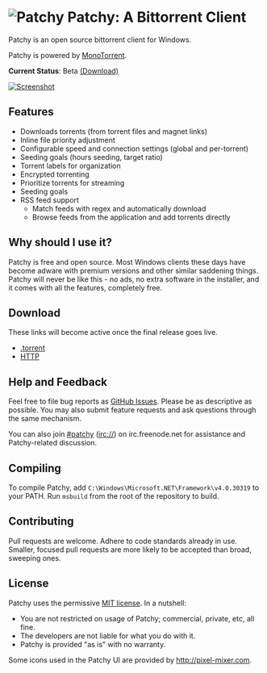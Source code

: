 # ![Patchy](http://i.imgur.com/gbum1O6.png) Patchy: A Bittorrent Client

Patchy is an open source bittorrent client for Windows.

Patchy is powered by [MonoTorrent](https://github.com/mono/monotorrent).

**Current Status**: Beta [(Download)](http://bit.ly/patchy-beta)

[![Screenshot](http://sircmpwn.github.com/Patchy/images/screenshots/1.png)](http://sircmpwn.github.com/Patchy/images/screenshots/1.png "Click to enlarge")

## Features

* Downloads torrents (from torrent files and magnet links)
* Inline file priority adjustment
* Configurable speed and connection settings (global and per-torrent)
* Seeding goals (hours seeding, target ratio)
* Torrent labels for organization
* Encrypted torrenting
* Prioritize torrents for streaming
* Seeding goals
* RSS feed support
  * Match feeds with regex and automatically download
  * Browse feeds from the application and add torrents directly

## Why should I use it?

Patchy is free and open source. Most Windows clients these days have become adware with premium versions
and other similar saddening things. Patchy will never be like this - no ads, no extra software in the
installer, and it comes with all the features, completely free.

## Download

These links will become active once the final release goes live.

* [.torrent](#)
* [HTTP](#)

## Help and Feedback

Feel free to file bug reports as [GitHub Issues](https://github.com/SirCmpwn/Patchy/issues/new). Please be
as descriptive as possible. You may also submit feature requests and ask questions through the same mechanism.

You can also join
[#patchy](http://webchat.freenode.net/?channels=patchy) ([irc://](irc://irc.freenode.net/#patchy))
on irc.freenode.net for assistance and Patchy-related discussion.

## Compiling

To compile Patchy, add `C:\Windows\Microsoft.NET\Framework\v4.0.30319` to your PATH. Run `msbuild` from the
root of the repository to build.

## Contributing

Pull requests are welcome. Adhere to code standards already in use. Smaller, focused pull requests are more
likely to be accepted than broad, sweeping ones.

## License

Patchy uses the permissive [MIT license](http://www.opensource.org/licenses/mit-license.php/). In a nutshell:

* You are not restricted on usage of Patchy; commercial, private, etc, all fine.
* The developers are not liable for what you do with it.
* Patchy is provided "as is" with no warranty.

Some icons used in the Patchy UI are provided by http://pixel-mixer.com.